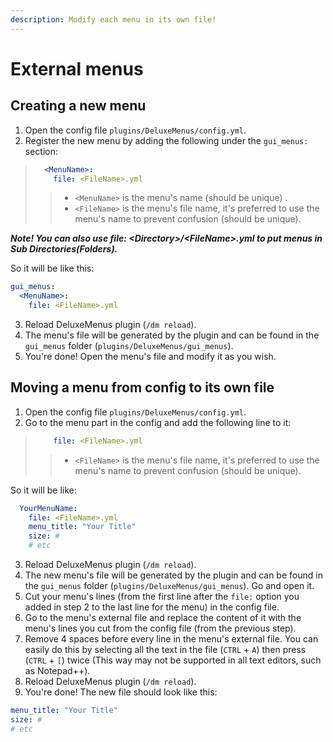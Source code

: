 ```yaml
---
description: Modify each menu in its own file!
---
```


# External menus

## Creating a new menu

1. Open the config file `plugins/DeluxeMenus/config.yml`.  
2. Register the new menu by adding the following under the `gui_menus:` section:

> ```yaml
>   <MenuName>:
>     file: <FileName>.yml
> ```
>
> > * `<MenuName>` is the menu's name \(should be unique\) .
> > * `<FileName>` is the menu's file name, it's preferred to use the menu's name to prevent confusion \(should be unique\).

_**Note! You can also use file: &lt;Directory&gt;/&lt;FileName&gt;.yml to put menus in Sub Directories\(Folders\).**_

So it will be like this:

```yaml
gui_menus:
  <MenuName>:
    file: <FileName>.yml
```

3. Reload DeluxeMenus plugin \(`/dm reload`\).  
4. The menu's file will be generated by the plugin and can be found in the `gui_menus` folder \(`plugins/DeluxeMenus/gui_menus`\).  
5. You're done! Open the menu's file and modify it as you wish.

## Moving a menu from config to its own file

1. Open the config file `plugins/DeluxeMenus/config.yml`.  
2. Go to the menu part in the config and add the following line to it:

> ```yaml
>     file: <FileName>.yml
> ```
>
> > * `<FileName>` is the menu's file name, it's preferred to use the menu's name to prevent confusion \(should be unique\).

So it will be like:

```yaml
  YourMenuName:
    file: <FileName>.yml
    menu_title: "Your Title"
    size: #
    # etc
```

3. Reload DeluxeMenus plugin \(`/dm reload`\).  
4. The new menu's file will be generated by the plugin and can be found in the `gui_menus` folder \(`plugins/DeluxeMenus/gui_menus`\). Go and open it.  
5. Cut your menu's lines \(from the first line after the `file:` option you added in step 2 to the last line for the menu\) in the config file.  
6. Go to the menu's external file and replace the content of it with the menu's lines you cut from the config file \(from the previous step\).  
7. Remove 4 spaces before every line in the menu's external file. You can easily do this by selecting all the text in the file \(`CTRL` + `A`\) then press \(`CTRL` + `[`\) twice \(This way may not be supported in all text editors, such as Notepad++\).  
8. Reload DeluxeMenus plugin \(`/dm reload`\).  
9. You're done! The new file should look like this:

```yaml
menu_title: "Your Title"
size: #
# etc
```

